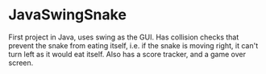 # JavaSwingSnake
First project in Java, uses swing as the GUI.
Has collision checks that prevent the snake from eating itself, i.e. if the snake is moving right, it can't turn left as it would eat itself.
Also has a score tracker, and a game over screen.
